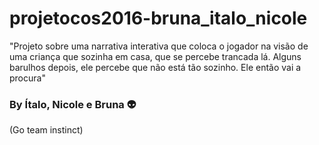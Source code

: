 # projetocos2016-bruna_italo_nicole
"Projeto sobre uma narrativa interativa que coloca o jogador na visão de uma criança que sozinha em casa, que se percebe trancada lá. Alguns barulhos depois, ele percebe que não está tão sozinho. Ele então vai a procura"
### By Ítalo, Nicole e Bruna :alien:
 (Go team instinct)
